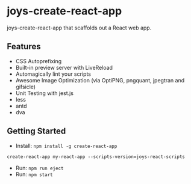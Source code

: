 # joys-create-react-app

joys-create-react-app that scaffolds out a React web app.

## Features

* CSS Autoprefixing
* Built-in preview server with LiveReload
* Automagically lint your scripts
* Awesome Image Optimization (via OptiPNG, pngquant, jpegtran and gifsicle)
* Unit Testing with jest.js
* less
* antd
* dva

## Getting Started

- Install: `npm install -g create-react-app`

```
create-react-app my-react-app --scripts-version=joys-react-scripts
```

- Run: `npm run eject`
- Run: `npm start`



